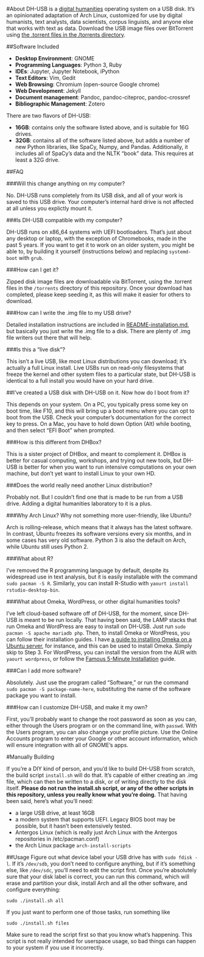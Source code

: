 #About
DH-USB is a [digital humanities](https://en.wikipedia.org/wiki/Digital_humanities) operating system on a USB disk. It’s an opinionated adaptation of Arch Linux, customized for use by digital humanists, text analysts, data scientists, corpus linguists, and anyone else that works with text as data. Download the USB image files over BitTorrent using [the .torrent files in the /torrents directory](https://github.com/JonathanReeve/dh-usb/tree/master/torrents). 

##Software Included
 - **Desktop Environment**: GNOME
 - **Programming Languages**: Python 3, Ruby 
 - **IDEs**: Jupyter, Jupyter Notebook, iPython
 - **Text Editors**: Vim, Gedit
 - **Web Browsing**: Chromium (open-source Google chrome)  
 - **Web Development**: Jekyll
 - **Document management**: Pandoc, pandoc-citeproc, pandoc-crossref
 - **Bibliographic Management**: Zotero

There are two flavors of DH-USB: 
 - **16GB**: contains only the software listed above, and is suitable for 16G drives. 
 - **32GB**: contains all of the software listed above, but adds a number of new Python libraries, like SpaCy, Numpy, and Pandas. Additionally, it includes all of SpaCy’s data and the NLTK “book” data. This requires at least a 32G drive. 

##FAQ

###Will this change anything on my computer?

No. DH-USB runs completely from its USB disk, and all of your work is saved to this USB drive. Your computer’s internal hard drive is not affected at all unless you explictly mount it.

###Is DH-USB compatible with my computer? 

DH-USB runs on x86_64 systems with UEFI bootloaders. That’s just about any desktop or laptop, with the exception of Chromebooks, made in the past 5 years. If you want to get it to work on an older system, you might be able to, by building it yourself (instructions below) and replacing `systemd-boot` with `grub`. 

###How can I get it?

Zipped disk image files are downloadable via BitTorrent, using the .torrent files in the `/torrents` directory of this repository. Once your download has completed, please keep seeding it, as this will make it easier for others to download. 

###How can I write the .img file to my USB drive?

Detailed installation instructions are included in [README-installation.md](https://github.com/JonathanReeve/dh-usb/blob/master/README-installation.md), but basically you just write the .img file to a disk. There are plenty of .img file writers out there that will help.

###Is this a “live disk”?

This isn’t a live USB, like most Linux distributions you can download; it’s actually a full Linux install. Live USBs run on read-only filesystems that freeze the kernel and other system files to a particular state, but DH-USB is identical to a full install you would have on your hard drive.

##I’ve created a USB disk with DH-USB on it. Now how do I boot from it? 

This depends on your system. On a PC, you typically press some key on boot time, like F10, and this will bring up a boot menu where you can opt to boot from the USB. Check your computer’s documentation for the correct key to press. On a Mac, you have to hold down Option (Alt) while booting, and then select “EFI Boot” when prompted.

###How is this different from DHBox? 

This is a sister project of DHBox, and meant to complement it. DHBox is better for casual computing, workshops, and trying out new tools, but DH-USB is better for when you want to run intensive computations on your own machine, but don’t yet want to install Linux to your own HD.

###Does the world really need another Linux distribution? 

Probably not. But I couldn’t find one that is made to be run from a USB drive. Adding a digital humanities laboratory to it is a plus.

###Why Arch Linux? Why not something more user-friendly, like Ubuntu? 

Arch is rolling-release, which means that it always has the latest software. In contrast, Ubuntu freezes its software versions every six months, and in some cases has very old software. Python 3 is also the default on Arch, while Ubuntu still uses Python 2. 

###What about R? 

I’ve removed the R programming language by default, despite its widespread use in text analysis, but it is easily installable with the command `sudo pacman -S R`. Similarly, you can install R-Studio with `yaourt install rstudio-desktop-bin`. 

###What about Omeka, WordPress, or other digital humanities tools? 

I’ve left cloud-based software off of DH-USB, for the moment, since DH-USB is meant to be run locally. That having been said, the LAMP stacks that run Omeka and WordPress are easy to install on DH-USB. Just run `sudo pacman -S apache mariadb php`. Then, to install Omeka or WordPress, you can follow their installation guides. I have [a guide to installing Omeka on a Ubuntu server](http://programminghistorian.org/lessons/installing-omeka), for instance, and this can be used to install Omeka. Simply skip to Step 3. For WordPress, you can install the version from the AUR with `yaourt wordpress`, or follow the [Famous 5-Minute Installation](https://codex.wordpress.org/Installing_WordPress#Famous_5-Minute_Install) guide. 

###Can I add more software? 

Absolutely. Just use the program called “Software,” or run the command `sudo pacman -S package-name-here`, substituting the name of the software package you want to install.

###How can I customize DH-USB, and make it my own?

First, you’ll probably want to change the root password as soon as you can, either through the Users program or on the command line, with `passwd`. With the Users program, you can also change your profile picture. Use the Online Accounts program to enter your Google or other account information, which will ensure integration with all of GNOME’s apps. 

#Manually Building

If you’re a DIY kind of person, and you’d like to build DH-USB from scratch, the build script `install.sh` will do that. It’s capable of either creating an .img file, which can then be written to a disk, or of writing directly to the disk itself. **Please do not run the install.sh script, or any of the other scripts in this repository, unless you really know what you’re doing.** That having been said, here’s what you’ll need: 

 - a large USB drive, at least 16GB
 - a modern system that supports UEFI. Legacy BIOS boot may be possible, but it hasn’t been extensively tested.
 - Antergos Linux (which is really just Arch Linux with the Antergos repositories in /etc/pacman.conf)
 - the Arch Linux package `arch-install-scripts`

##Usage
Figure out what device label your USB drive has with `sudo fdisk -l`. If it’s `/dev/sdb`, you don’t need to configure anything, but if it’s something else, like `/dev/sdc`, you’ll need to edit the script first. Once you’re absolutely sure that your disk label is correct, you can run this command, which will erase and partition your disk, install Arch and all the other software, and configure everything: 

    sudo ./install.sh all

If you just want to perform one of those tasks, run something like

    sudo ./install.sh files

Make sure to read the script first so that you know what’s happening. This script is not really intended for userspace usage, so bad things can happen to your system if you use it incorrectly.
